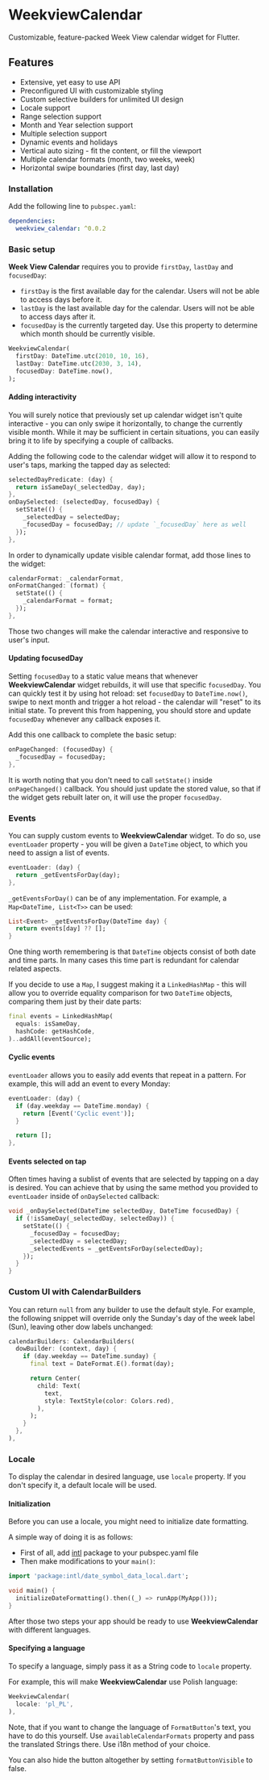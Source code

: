 # WeekviewCalendar

Customizable, feature-packed Week View calendar widget for Flutter.


## Features

* Extensive, yet easy to use API
* Preconfigured UI with customizable styling
* Custom selective builders for unlimited UI design
* Locale support
* Range selection support
* Month and Year selection support
* Multiple selection support
* Dynamic events and holidays
* Vertical auto sizing - fit the content, or fill the viewport
* Multiple calendar formats (month, two weeks, week)
* Horizontal swipe boundaries (first day, last day)

### Installation

Add the following line to `pubspec.yaml`:

```yaml
dependencies:
  weekview_calendar: ^0.0.2
```

### Basic setup

**Week View Calendar** requires you to provide `firstDay`, `lastDay` and `focusedDay`:
* `firstDay` is the first available day for the calendar. Users will not be able to access days before it.
* `lastDay` is the last available day for the calendar. Users will not be able to access days after it.
* `focusedDay` is the currently targeted day. Use this property to determine which month should be currently visible.

```dart
WeekviewCalendar(
  firstDay: DateTime.utc(2010, 10, 16),
  lastDay: DateTime.utc(2030, 3, 14),
  focusedDay: DateTime.now(),
);
```

#### Adding interactivity

You will surely notice that previously set up calendar widget isn't quite interactive - you can only swipe it horizontally, to change the currently visible month. While it may be sufficient in certain situations, you can easily bring it to life by specifying a couple of callbacks.

Adding the following code to the calendar widget will allow it to respond to user's taps, marking the tapped day as selected:

```dart
selectedDayPredicate: (day) {
  return isSameDay(_selectedDay, day);
},
onDaySelected: (selectedDay, focusedDay) {
  setState(() {
    _selectedDay = selectedDay;
    _focusedDay = focusedDay; // update `_focusedDay` here as well
  });
},
```

In order to dynamically update visible calendar format, add those lines to the widget:

```dart
calendarFormat: _calendarFormat,
onFormatChanged: (format) {
  setState(() {
    _calendarFormat = format;
  });
},
```

Those two changes will make the calendar interactive and responsive to user's input.

#### Updating focusedDay

Setting `focusedDay` to a static value means that whenever **WeekviewCalendar** widget rebuilds, it will use that specific `focusedDay`. You can quickly test it by using hot reload: set `focusedDay` to `DateTime.now()`, swipe to next month and trigger a hot reload - the calendar will "reset" to its initial state. To prevent this from happening, you should store and update `focusedDay` whenever any callback exposes it.

Add this one callback to complete the basic setup:

```dart
onPageChanged: (focusedDay) {
  _focusedDay = focusedDay;
},
```

It is worth noting that you don't need to call `setState()` inside `onPageChanged()` callback. You should just update the stored value, so that if the widget gets rebuilt later on, it will use the proper `focusedDay`.


### Events

You can supply custom events to **WeekviewCalendar** widget. To do so, use `eventLoader` property - you will be given a `DateTime` object, to which you need to assign a list of events.

```dart
eventLoader: (day) {
  return _getEventsForDay(day);
},
```

`_getEventsForDay()` can be of any implementation. For example, a `Map<DateTime, List<T>>` can be used:

```dart
List<Event> _getEventsForDay(DateTime day) {
  return events[day] ?? [];
}
```

One thing worth remembering is that `DateTime` objects consist of both date and time parts. In many cases this time part is redundant for calendar related aspects. 

If you decide to use a `Map`, I suggest making it a `LinkedHashMap` - this will allow you to override equality comparison for two `DateTime` objects, comparing them just by their date parts:

```dart
final events = LinkedHashMap(
  equals: isSameDay,
  hashCode: getHashCode,
)..addAll(eventSource);
```

#### Cyclic events

`eventLoader` allows you to easily add events that repeat in a pattern. For example, this will add an event to every Monday:

```dart
eventLoader: (day) {
  if (day.weekday == DateTime.monday) {
    return [Event('Cyclic event')];
  }

  return [];
},
```

#### Events selected on tap

Often times having a sublist of events that are selected by tapping on a day is desired. You can achieve that by using the same method you provided to `eventLoader` inside of `onDaySelected` callback:

```dart
void _onDaySelected(DateTime selectedDay, DateTime focusedDay) {
  if (!isSameDay(_selectedDay, selectedDay)) {
    setState(() {
      _focusedDay = focusedDay;
      _selectedDay = selectedDay;
      _selectedEvents = _getEventsForDay(selectedDay);
    });
  }
}
```

### Custom UI with CalendarBuilders

You can return `null` from any builder to use the default style. For example, the following snippet will override only the Sunday's day of the week label (Sun), leaving other dow labels unchanged:

```dart
calendarBuilders: CalendarBuilders(
  dowBuilder: (context, day) {
    if (day.weekday == DateTime.sunday) {
      final text = DateFormat.E().format(day);

      return Center(
        child: Text(
          text,
          style: TextStyle(color: Colors.red),
        ),
      );
    }
  },
),
```

### Locale

To display the calendar in desired language, use `locale` property. 
If you don't specify it, a default locale will be used.

#### Initialization

Before you can use a locale, you might need to initialize date formatting.

A simple way of doing it is as follows:
* First of all, add [intl](https://pub.dev/packages/intl) package to your pubspec.yaml file
* Then make modifications to your `main()`:

```dart
import 'package:intl/date_symbol_data_local.dart';

void main() {
  initializeDateFormatting().then((_) => runApp(MyApp()));
}
```

After those two steps your app should be ready to use **WeekviewCalendar** with different languages.

#### Specifying a language

To specify a language, simply pass it as a String code to `locale` property.

For example, this will make **WeekviewCalendar** use Polish language:

```dart
WeekviewCalendar(
  locale: 'pl_PL',
),
```

Note, that if you want to change the language of `FormatButton`'s text, you have to do this yourself. Use `availableCalendarFormats` property and pass the translated Strings there. Use i18n method of your choice.

You can also hide the button altogether by setting `formatButtonVisible` to false.
